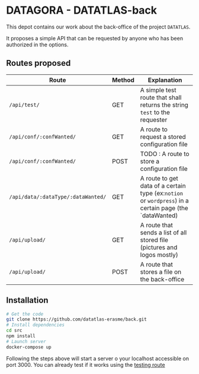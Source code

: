 # DATAGORA - DATATLAS-back

This depot contains our work about the back-office of the project `DATATLAS`.

It proposes a simple API that can be requested by anyone who has been authorized in the options.

## Routes proposed

| Route | Method | Explanation                                                                                            |
|-------|--------|--------------------------------------------------------------------------------------------------------|
| `/api/test/` | GET    | A simple test route that shall returns the string `test` to the requester                              |
| `/api/conf/:confWanted/` | GET    | A route to request a stored configuration file                                                         |
| `/api/conf/:confWanted/` | POST   | TODO : A route to store a configuration file                                                           |
| `/api/data/:dataType/:dataWanted/` | GET    | A route to get data of a certain type (ex:`notion` or `wordpress`) in a certain page (the `dataWanted) |
| `/api/upload/` | GET    | A route that sends a list of all stored file (pictures and logos mostly)                               |
| `/api/upload/` | POST   | A route that stores a file on the back-office                                                          |

## Installation

```bash
# Get the code
git clone https://github.com/datatlas-erasme/back.git
# Install dependencies
cd src
npm install
# Launch server
docker-compose up
```

Following the steps above will start a server o your localhost accessible on port 3000. You can already test if it works
using the [testing route]((http://localhost:3000/api/test))